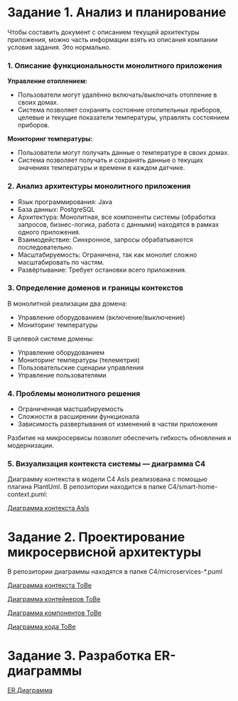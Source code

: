 # Задание 1. Анализ и планирование

Чтобы составить документ с описанием текущей архитектуры приложения, можно часть информации взять из описания компании условия задания. Это нормально.

### 1. Описание функциональности монолитного приложения

**Управление отоплением:**

- Пользователи могут удалённо включать/выключать отопление в своих домах.
- Система позволяет сохранять состояние отопительных приборов, целевые и текущие показатели температуры, управлять состоянием приборов.

**Мониторинг температуры:**

- Пользователи могут получать данные о температуре в своих домах.
- Система позволяет получать и сохранять данные о текущих значениях температуры и времени в каждом датчике.  


### 2. Анализ архитектуры монолитного приложения

- Язык программирования: Java
- База данных: PostgreSQL
- Архитектура: Монолитная, все компоненты системы (обработка запросов, бизнес-логика, работа с данными) находятся в рамках одного приложения.
- Взаимодействие: Синхронное, запросы обрабатываются последовательно.
-  Масштабируемость: Ограничена, так как монолит сложно масштабировать по частям.
-  Развёртывание: Требует остановки всего приложения.

### 3. Определение доменов и границы контекстов

В монолитной реализации два домена:
- Управление оборудованием (включение/выключение)
- Мониторинг температуры

В целевой системе домены:
- Управление оборудованием 
- Мониторинг температуры (телеметрия)
- Пользовательские сценарии управления
- Управление пользователями

### **4. Проблемы монолитного решения**

- Ограниченная мастшабируемость
- Сложности в расширении функционала
- Зависимость развертывания от изменений в частяи приложения

Разбитие на микросервисы позволит обеспечить гибкость обновления и модернизации.

### 5. Визуализация контекста системы — диаграмма С4

Диаграмму контекста в модели C4 AsIs реализована c помощью плагина PlantUml. В репозитории находится в папке С4/smart-home-context.puml:

[Диаграмма контекста AsIs](https://www.plantuml.com/plantuml/png/VL7DRjD04BxxAHQVWYZrXHEdIW6fGe2Y1ixLrbabbhoxrdeSoeqwGXoAr0jdaE05sWghRfiwhp3xHimu5J4uwi7QdTdlP-RpNWxIGQ7J0198bHXhAiM-rKeChG5r3E958gTEwY00cmcmuiW2M2qcYLCn9DO4mQF4n6anKOLBnGmWovz7aPCVTgS9p8gZ8bSkPYq3kx7LqK4IIpUnRnELgJGQFdiwIgM1zszUHrhce1or3eTMPzOm8-FPWf5okJK3bjeH8Vx01c_zLxoYynBFVOaLr-43RyAVOErFsdBfJyF7GJ3-I7PwqAxC6wzhqkY4W4kIkMD9OfTiy4hEfNWYHZQ7gLEvk3TS-2zO4RB6Ik1lFAVhdJ_rdmKslcmxlYH8ZJSyruxm2rpvJuIxnDiDaR3qlDgqSCcUi_bilfduyEKn3FQLXCHC_ywCltWvKcpmcc-yUq_FduKjT6FjpzPva3crAWQIKSVddTAPSX8AfyRAvBRD_oUJIBPY6N9TyDbAV-liMGjVze7hx0zKUlyt-_5tv-jcsk2IFw8p-t_Ulu5i5o7_NaWaMcyBQhjBFuuGl-D5wtJHgjnmxYji-89NzB7rzGDHx2apANJw1m00)

# Задание 2. Проектирование микросервисной архитектуры

В репозитории диаграммы находятся в папке С4/microservices-*.puml

[Диаграмма контекста ToBe](https://www.plantuml.com/plantuml/png/VLDFJnD15B_lfnXxAX7fnPCd39WO8wO1kPcGOJifa-pCDBDJX1YJ0W5ZCDQ31mz6O_m2HK4AzCzNUFEDV6zspIviQvDcvy_x_Nb_PZbrtBgkIY8dNIBOXi8jUsgKO2j6Ex7dsAhaRSjL53dJOSwmRUESKQmbhOYTD3gAxaaT9zsMwDg4xJZNIHyr6fQ_NcfBjzFTxgR2niIbtL9iL6DTnjosp0ifEY9fh3nyq4ouTfjhpnkAfqvOFDfQCQfZD24wv2rg2fiQNIUgHLQ3xp216_y1Bl7x2mR-42veN_lF7VC7CFG7OJlofxM5CkVZbfAQm9_W74OmX76W-WbJtuC1qjpull_et-FDrMtaIn7lKEWN6CCVf1x3XUy5y0-Oule48GEuoQGPgVjZl9YWpZc58kWQXiWPKRcvrCBMGm-e1HlxM0-5P4LNYFePt-NiFckQrBMjI5cUyf5_HmPGy88X-G2NOt_gZnbCK9fE_266354GAxF8_56HNW74MBoU5aSmgYsyYHZ-CZlrpHJJByeplSimdTc0FemeppBHgjYLiGXCCvt06RhfeStpZAdmKsPPCrewOwLk4zDNc50OYYAK6Wc_MJspG50i-I6T-_x2RPQDM6XkfPa_GGTm7NnX8q-2oG4HXPpUHb56i_Lap-LfPHN2ODH3dYjQ4LkOZS-bNWmPVYw3jHxnahbNchfJ7JvKxsMfe6f9iidtbT0kZ5qnvJ1WUIj9ZKO-MXT9_eYgGpQx2rJx4VqHZkYjrSfu_ijtDe4_gjQ0Hg4oQRvVDfYzo3jIioKoOyLhh8A-mLa0dGNDQwmBTdD20uPLpLYkvimj_kd5pqazhtkGoEiSoEabqfAGoqAtkYhv2m00)

[Диаграмма контейнеров ToBe](https://www.plantuml.com/plantuml/png/nLbVRnD747_tfzZcAKX9_D8d7YhYE0LQqfeuAIz8wVcyn5VkRgtp6eYgIh6Ja5P61LL8hQeAr3zINvrWWnCIynLslr5drcklxzWDRbIfWTY-kTtvyzkPtumlrnhSItWp2dC5LY6Bdv3bCF0fkKfgD0nPxXgDgt3JhE813ocP4t-8ldWdtigEE27YkHYACxB15WlqwpcomcBk1J5DI37mjXClokKugnFEI8LnpY9I3HBgyu35kTn7GUo7pIfj9Y6fSLvlNCtd4-_XqdR0QyrAiq4J7xJHc2_vBCgl1xwNLDaN0QtJCB_oyM8fz6A-kNOh7taDJXCGRQsmgCvYt557VtCbcZHOF8-g5i3lbs88NZyHR-3zM7HbM_JnUivvJmpcheoLUDKeY77bCz4JPs8WpiL0jcHRxghLGxchzFmftg547CFkFguHVIBUMGq_HJKBHEvPjfGzhs5iS-hNDdKG0BuyK1fxyAyFEr-BKz5Lnb-88wNf2DnfevI0oIwg1q4BZOFEN7a7y8gsLX_n-OUqiiOgGKYNwtLKy9iOmkQ1SlOSFlS9RaO1NBmUUwTiFPDx47mB0vSjiaZaljo3swVoCImPMAAIJq6e4HkA4_o4O2081F-VWHINAImLlg_0sxIpsisVGEFH8XZlWfxs_-hEiawBZ4y4tknf0k-NTVX3YTIsfqRcpEaZNgGFeD0RwCPpr28FnG1M3fHZlsBW6fQtQ1mSx3ZyGQZ0cJDbJ4ipvahUJWGL2Phr9pAwEJS2xHosVg_IweJ8bj9pZ8WHCKIEKTvrKEM4MROAh1bNlMHdlXm1CTrW4Hrf18LAGb0qTuLycoE464QQNwu7rprE7texi7AvT9FeAz2E2tFgTPs6cYycwIRRXkz43-bk2I3PrzlCXamncVjZxaXdZCcGfGzRC0nmUILRnNJEPl704xcniL4gMxRCj3g5iDwdsmNc36O9fXNc2CZlq4gP-VSfpvhJ85xIgDuziscb9_DYoJLTCfbCgq6c4Pyb9jtmPxJeTfCswRnwXVMVU_VkUqHTZQXQ7kgYwSad17a0gLV-e3dsP8cKcfLykLaX4QlIKCUhOzPQK_1OWxqR4z53Xh3osOY9ofk5CGofs7N8gu_ycXTlqp9Dy18sfEL4tq1LdtaFF1NTNyh8sQXw2KO65nXPTuc85-Ch2DlDmVFo4Avqnya3EmrH7rpsPESAmf7rjrZ9U5miQ6TbotXRBA239TRWsmajtxwbtFq526z_ulBZ4RSD4Jf3ZbrviA1O7GzDjiRhBeAkxDFOImAMXix8RT1f-jq7cwy0crtZpu1CzVOkO0St5AHudF3fsChHTgGo3YgaqY8xKByRcyukPKTaWuOqeZpPCM0OKGO6Cu_joKCpHVNKyP_BZZmW24BwVA0XscCrfZ5COtKgGXKWuK542N1iG1kwG-z2EnqWiEriQOc1FKpaw5B2lg4-NsDnm5aInDicvAdRivpz07vLevyCaahG5wSg1KOiZpMLRkCB13LbM_W2fio12gAhy1D3FIw-7XyTBb5zTuYbc1v9hI2ehDHQPSUElnsJOY4DXptVNffu9z4kJ5cqns5IqD8YNAo6a1c6kHjRSnl4hXaC_Rs-Nbh9CBN3d2PmPuSgRHPktIpVc2CpQJCZtQo1e8tYwbStLrR9fr-khorle42DCR2XeJaW4ugnOaVH7e_Dran1MSZSGevu95aU0D7A-cOHxK8YMQnPgFc_I8iC9yiVJKwuqz7cZeLgtPOnL8SXbMLk6nTF39bWdffPOMOuJN-vJ4Jwy9pGMLgAAwA_pIX1mBxcTT6z63Ux0JTa-jiso5fYaB9Zn-vz_UbMTIS9ECslKwyw0neNTnuxbTgpnmpZ5-jqyxhRcAigtPRSnMdd0niRO76ccgVSiuV-NGv-7Dy0qCMovvcl06C1plwsMM2voMkm3D-c9ptnJ1nFfl0tu_aEPqi8GQKfl0vKKATcodJF6lU24B4mL_QHtFvW2Y5HfinJX0Erx7oooDNLZRsYnxs2ryXwCVkeRMsfy7jY7xBqWmIJ1remZXlETlK1Bc3Dn8Sy-Y0Evbd3wCk78sHjfbWm9bD1MgV8v-EfTMJdA6LC7hYcPRzMRjRhB9cASaeu-mb3Wgc2E1n5vdX8v0pPs8ImqpxeqA5Sjnb-H7B4d5N4s74Rke33i5IS5QBgM0_4gErKJy0ugc8ZiR9vraAwPbnFVJFaa7KvfSHU1sccS-z-BvNT59bTEfsDs2FogbtygxqAWZ6aecUf1zcPeVLOirNyFCuynDEP3XfguZWxc-efcQjDQZ87EjT_nFW7)

[Диаграмма компонентов ToBe](https://www.plantuml.com/plantuml/png/jLXDRzj64BtpLsnrSW37klJKKoB9JOFQZI9PpQM0GKaRcGr52kIgYL44Y9oaHk2WQOiSYXuQD2tGg-BQZPmF-I_i_gFEhXPaEDe1epQr0LaSSkVDphvzR-bBgV0JCHw6dWX4o5b5FfUdybo-LaVoZCcdSYxVi9tuOesp-hNMPeNLu-4eZdWaM2Fm1ua_z3mHZvY8MJSM8XwoVf3mdWZYoFC-2g9UEExpSHAoFI56wIVLQkBVtXW4Oc_S7QSywSMHW5mRlNXORGKzF-d7NmHynCDg_UEBpT2FH6TxgphqKy4J2Ercw1iZNRFNteSxm-jZFkPhvdETLJxtRzxocRcgmANyLHtAKtKFfdMY7ZCraNFuVQ4UGU2jdCcp3TOSTwljSPSDupuFAnSyhmvb-K74axNBe-2AB_XjVnzINMvUPVOAdhBWkvjtn1g_8nhycw37KutuL4xL0Q3Ev2ivCpNy0f1l8NOF_hw6NwX77J5rNvv3Q2gF8MIgKK-Od34O-5A-CKNRAC0n-34VMN6Dxje2TFDERy-F1hnH0omTKfCinXerNK4pJiKWuUthMwQUdw6Q1t8E06-WrkyMm7CcJ_BAuTl3TGR5dUWorCG-1wKKgq0rj7cYBm746QzSODzwpFxKud7KzvFzDPqiYSEG9scZheVkN6DR_ZvFAXUoftFcMKGOT3COv4CpI7n3pnYgflBO1r4YrnqwqmuF-P2BP1-e50Rfdaco74JZxvRChSL7SHg8ED7aSz-m6Sb4BUxtRyJ9BLCG3XagFDEKLFVLeTqFfqmTm5SWfAQWuUnCS_AOvOpHJnJ9CfV7vItE2y5HMyllU3y039GsiJldJ7-3crEeOVRkh5iy94b1DjHkoWU0yXU00AvwybMqD2q8rLkT1X0tvsq0WBiDSgtmhbmT34RehPftL0DsQ42yrYi0hWY2bvB2URMiU2wyWdAwfl4SSn4KI3DeyykhzKtswRNMzkKTb9BSrlGCDAc1RoVg26ftoN8Hec0B9DpxPTRDEZTxy36e_bpJUx415nEzqchM7Kk46uMrXcuUmybSGwsNakrlTcfRLzkVuMGDztulkcDvKrnB385n2ibWGDhZaPy4CMn9nhoYa7g4HRRjcCmYyv3R8Ny3jzF5JAt-qQJ8qH0Mja8KBxV2ThaLreTHlowIiCsZlbdpOi0UW0wosi7MOM_cAq2ATbvkWTB4BGiaNnYO5t8Ea0Rg9Lm2DWGccjj6tIXCdJKZ8vp7qbuIT2qgTPF2FJTVv_h2wMS55ovjGT6uKDYKy8Ec2e30oSs9jmu6geuM6rs-pSrjKg3PAU6YHTY2Yr6tR6FEZV1E0SMGUCBaZ_8fOD1gHgyztXEqeEbLTekNFQKpSaK9tRBU1QBewfcsoqwjuX0Z4iIraWGqcW7T8MejLkyTYOZoOd5R5Oa-QH2GHEFU6vO2GkcmhArgqfO0ACq7ich4GFKzelhTPHFgW7Kra_XhtXFRSQGx6KG3irplt74RqJEjde3sIXte7M2gNDSbFDGiLKVCAjr20lyclSa06PpSbt2it9CwJSAJa6BbcVF11S3_P1taUyRDGSOO55dqqhvJwqFmeN52V7YrGecFoVHB6vhjLZm8UW258WRz9-iG9zahTxwAcbf_sDUh6NoQSs1c4b3R8xY0JXXlEGCQvgoGKnZiV7KYfWS9o0aIqofe6GgNsqsUE_i2zDbjO6AXfg7TNB0f9x-8tO8D2UTrvqB5KCdTYhqqsDMpifH4dIW7BIrqSgpxPDbe4n7lUqjiia9PeAcwJvaRWY1Uv3y4TBbGPsS5qy7iwXrfDihCH33a3BeLy7Hn_bFtr4EeuPWuRHQ1SfXSYr6eN8ftjjzFYjrdhF_dB4qWPrKNa5Ut05XgssOv9IKPOHVs6uwMAvVhyFelJgrsBX2Ro5bn7ak7rrg03-NkHXA0wb0Tv1Q0a3JxgNy1e6OHe7zIsR5SERlaG7BEfD0nzHXtXwuutxmtaa3mgludoRBOPTi_ioAxj4ideiKOp_CkWJoDX-4_)

[Диаграмма кода ToBe](https://www.plantuml.com/plantuml/png/pLB1RXCn4BtxAynj8qXpuSG1LGezL09KXGA7geeSUqX6s1vhF0wD4F-EdKspMIKzSEEoE_F6y_pcUQwp69OIl18K3_e3RD72pPFTcBW6_GMuvNfEhjRGhDa4fOII5j8h4g6W7J9OGOfAlS9eVN5GsEkDIChlPZCslwxMA9koAXdOKXI8ScKfp1Pe3JlwZ930p-PlftVUHFdwwUCic2p05LhEAIIAhICraSfwatDJUGyU0WZlVYkjNtkAQutk6Bhz6CiUoS9OiMW2j1HY2NfhV87xNGBrvuIqtXPCTFz6EQJ9S0K4E8zOcu6LSc0yRHyounn3pWEGc8GiULMXquaV7hKSOeHsVb1UIxQFpYJCAVx0TVqAa_V0UZzbNykrpsEMGzOrfG-Fa-60BiaPWJxf-jzfsJ9SB6y9dNRWuLXir1EjBwjRGAACGhpxxzGrryRc7Vfldi0MWUvvIMxT6xsFBRLtk7MJWUtuXD_Q-ZMEizKQraumF4jtIoCNMExAocFU00zgKWzruvkgMxLzFDC2ZFjE_7Cq34QKRl26uf5d0HPm2wuxsADUsAhfzFqBJwekmwtZJ98Q0mVUyy6hZck8hWJ_5m00)

# Задание 3. Разработка ER-диаграммы

[ER Диаграмма](https://www.plantuml.com/plantuml/png/XPD1QiCm44NtEiMGPOClq5MWXMu3IRCDmXfQ5yaoqZZ598NGNgLNA7HHUWRxHXMsN4iMRRBnEAEy-V-FihB43TLACYofe0RkBHeuCd2V9HIYBxAiVrn1oHNw4XKlfAyhRkspDeAzi16pveroPGnoHUtm-pdsm6KzSgbGw3cZdBNHJvWJN88b6haG1gtrRpP_TA8tkxi0Vuk78iUKN0qZH_WIgAbmUhF42I6U6mzp0DAv7XAAvcrHea8oZHywGaKlPMvdSjE7j7KoOlatMYbUYXbCwl81BX4hRbnDQ6oIY9iJfW9fn13yvjVIpcbCq_n32EG6EQ7OSuhkWUEEu4sE9JU5thZLYLf6ak9D9N1BMFM-mXjqEcMPFhg-jydOy1mQfy1yr3X6UqjRVWTnOvxADIpQz_QxExTVxMTtxjxQZ-vrmLZYCHBfqV-VchGbvrBBVI31rq4-SS__XO6n5PQYLl87)
